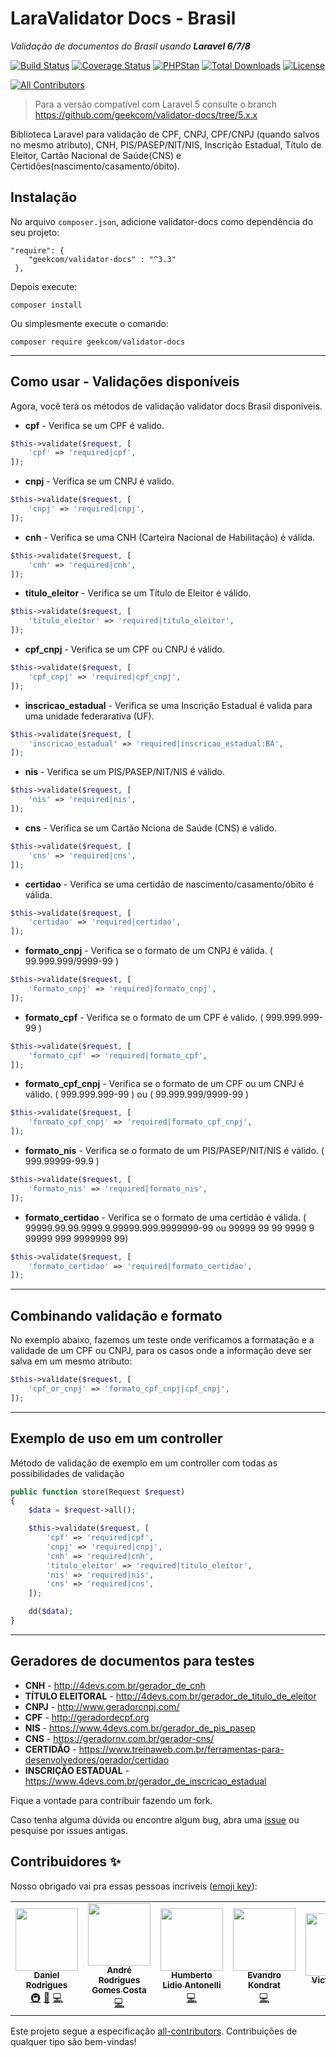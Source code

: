# LaraValidator Docs - Brasil

_Validação de documentos do Brasil usando **Laravel 6/7/8**_

[![Build Status](https://travis-ci.org/geekcom/validator-docs.svg?branch=master)](https://travis-ci.org/geekcom/validator-docs)
[![Coverage Status](https://coveralls.io/repos/github/geekcom/validator-docs/badge.svg?branch=master)](https://coveralls.io/github/geekcom/validator-docs?branch=master)
[![PHPStan](https://img.shields.io/badge/PHPStan-enabled-brightgreen.svg?style=flat)](https://github.com/phpstan/phpstan)
[![Total Downloads](https://poser.pugx.org/geekcom/validator-docs/downloads)](https://packagist.org/packages/geekcom/validator-docs)
[![License](https://poser.pugx.org/geekcom/validator-docs/license)](https://packagist.org/packages/geekcom/validator-docs)
<!-- ALL-CONTRIBUTORS-BADGE:START - Do not remove or modify this section -->
[![All Contributors](https://img.shields.io/badge/all_contributors-7-orange.svg?style=flat-square)](#contributors-)
<!-- ALL-CONTRIBUTORS-BADGE:END -->

> Para a versão compatível com Laravel 5 consulte o branch https://github.com/geekcom/validator-docs/tree/5.x.x

Biblioteca Laravel para validação de CPF, CNPJ, CPF/CNPJ (quando salvos no mesmo atributo), CNH, PIS/PASEP/NIT/NIS, Inscrição Estadual, Título de Eleitor, Cartão Nacional de Saúde(CNS) e Certidões(nascimento/casamento/óbito).

## Instalação

No arquivo `composer.json`, adicione validator-docs como dependência do seu projeto:

```
"require": {
    "geekcom/validator-docs" : "^3.3"
 },
```

Depois execute:

```
composer install
```

Ou simplesmente execute o comando:

```
composer require geekcom/validator-docs
```

----------------------------------------------------------------------------------------------------------------------------

## Como usar - Validações disponíveis

Agora, você terá os métodos de validação validator docs Brasil disponíveis.

* **cpf** - Verifica se um CPF é valido.

```php
$this->validate($request, [
    'cpf' => 'required|cpf',
]);
```

* **cnpj** - Verifica se um CNPJ é valido.

```php
$this->validate($request, [
    'cnpj' => 'required|cnpj',
]);
```

* **cnh** - Verifica se uma CNH (Carteira Nacional de Habilitação) é válida.

```php
$this->validate($request, [
    'cnh' => 'required|cnh',
]);
```

* **titulo_eleitor** - Verifica se um Título de Eleitor é válido.

```php
$this->validate($request, [
    'titulo_eleitor' => 'required|titulo_eleitor',
]);
```

* **cpf_cnpj** - Verifica se um CPF ou CNPJ é válido.

```php
$this->validate($request, [
    'cpf_cnpj' => 'required|cpf_cnpj',
]);
```

* **inscricao_estadual** - Verifica se uma Inscrição Estadual é valida para uma unidade federarativa (UF).

```php
$this->validate($request, [
    'inscricao_estadual' => 'required|inscricao_estadual:BA',
]);
```

* **nis** - Verifica se um PIS/PASEP/NIT/NIS é válido.

```php
$this->validate($request, [
    'nis' => 'required|nis',
]);
```

* **cns** - Verifica se um Cartão Nciona de Saúde (CNS) é válido.

```php
$this->validate($request, [
    'cns' => 'required|cns',
]);
```

* **certidao** - Verifica se uma certidão de nascimento/casamento/óbito é válida.

```php
$this->validate($request, [
    'certidao' => 'required|certidao',
]);
```

* **formato_cnpj** - Verifica se o formato de um CNPJ é válida. ( 99.999.999/9999-99 )

```php
$this->validate($request, [
    'formato_cnpj' => 'required|formato_cnpj',
]);
```

* **formato_cpf** - Verifica se o formato de um CPF é válido. ( 999.999.999-99 )

```php
$this->validate($request, [
    'formato_cpf' => 'required|formato_cpf',
]);
```

* **formato_cpf_cnpj** - Verifica se o formato de um CPF ou um CNPJ é válido. ( 999.999.999-99 ) ou ( 99.999.999/9999-99 )

```php
$this->validate($request, [
    'formato_cpf_cnpj' => 'required|formato_cpf_cnpj',
]);
```

* **formato_nis** - Verifica se o formato de um PIS/PASEP/NIT/NIS é válido. ( 999.99999-99.9 )

```php
$this->validate($request, [
    'formato_nis' => 'required|formato_nis',
]);
```

* **formato_certidao** - Verifica se o formato de uma certidão é válida. ( 99999.99.99.9999.9.99999.999.9999999-99 ou 99999 99 99 9999 9 99999 999 9999999 99)

```php
$this->validate($request, [
    'formato_certidao' => 'required|formato_certidao',
]);
```
----------------------------------------------------------------------------------------------------------------------------

## Combinando validação e formato

No exemplo abaixo, fazemos um teste onde verificamos a formatação e a validade de um CPF ou CNPJ, para os casos onde a informação deve ser salva em um mesmo atributo:

```php
$this->validate($request, [
    'cpf_or_cnpj' => 'formato_cpf_cnpj|cpf_cnpj',
]);
```

----------------------------------------------------------------------------------------------------------------------------

## Exemplo de uso em um controller

Método de validação de exemplo em um controller com todas as possibilidades de validação

```php
public function store(Request $request)
{
    $data = $request->all();

    $this->validate($request, [
        'cpf' => 'required|cpf',
        'cnpj' => 'required|cnpj',
        'cnh' => 'required|cnh',
        'titulo_eleitor' => 'required|titulo_eleitor',
        'nis' => 'required|nis',
        'cns' => 'required|cns',
    ]);

    dd($data);
}
```

----------------------------------------------------------------------------------------------------------------------------

## Geradores de documentos para testes

* **CNH** - http://4devs.com.br/gerador_de_cnh
* **TÍTULO ELEITORAL** - http://4devs.com.br/gerador_de_titulo_de_eleitor
* **CNPJ** - http://www.geradorcnpj.com/
* **CPF** - http://geradordecpf.org
* **NIS** - https://www.4devs.com.br/gerador_de_pis_pasep
* **CNS** - https://geradornv.com.br/gerador-cns/
* **CERTIDÃO** - https://www.treinaweb.com.br/ferramentas-para-desenvolvedores/gerador/certidao
* **INSCRIÇÃO ESTADUAL** - https://www.4devs.com.br/gerador_de_inscricao_estadual

Fique a vontade para contribuir fazendo um fork.

Caso tenha alguma dúvida ou encontre algum bug, abra uma [issue](https://github.com/geekcom/validator-docs/issues) ou pesquise por issues antigas.

## Contribuidores ✨

Nosso obrigado vai pra essas pessoas incríveis ([emoji key](https://allcontributors.org/docs/en/emoji-key)):

<!-- ALL-CONTRIBUTORS-LIST:START - Do not remove or modify this section -->
<!-- prettier-ignore-start -->
<!-- markdownlint-disable -->
<table>
  <tr>
    <td align="center"><a href="https://twitter.com/geekcom2"><img src="https://avatars2.githubusercontent.com/u/3955933?v=4" width="100px;" alt=""/><br /><sub><b>Daniel Rodrigues</b></sub></a><br /><a href="#infra-geekcom" title="Infrastructure (Hosting, Build-Tools, etc)">🚇</a> <a href="#maintenance-geekcom" title="Maintenance">🚧</a> <a href="https://github.com/geekcom/validator-docs/commits?author=geekcom" title="Code">💻</a></td>
    <td align="center"><a href="https://github.com/andrergcosta"><img src="https://avatars3.githubusercontent.com/u/5838239?v=4" width="100px;" alt=""/><br /><sub><b>André Rodrigues Gomes Costa</b></sub></a><br /><a href="https://github.com/geekcom/validator-docs/commits?author=andrergcosta" title="Code">💻</a></td>
    <td align="center"><a href="https://github.com/lordantonelli"><img src="https://avatars2.githubusercontent.com/u/7587764?v=4" width="100px;" alt=""/><br /><sub><b>Humberto Lidio Antonelli</b></sub></a><br /><a href="https://github.com/geekcom/validator-docs/commits?author=lordantonelli" title="Code">💻</a></td>
    <td align="center"><a href="https://github.com/MrEko"><img src="https://avatars1.githubusercontent.com/u/3877358?v=4" width="100px;" alt=""/><br /><sub><b>Evandro Kondrat</b></sub></a><br /><a href="https://github.com/geekcom/validator-docs/commits?author=MrEko" title="Code">💻</a></td>
    <td align="center"><a href="https://github.com/victorhsanjos"><img src="https://avatars0.githubusercontent.com/u/12089532?v=4" width="100px;" alt=""/><br /><sub><b>Victor Anjos</b></sub></a><br /><a href="https://github.com/geekcom/validator-docs/commits?author=victorhsanjos" title="Code">💻</a></td>
    <td align="center"><a href="http://www.facebook.com/yvescabral"><img src="https://avatars3.githubusercontent.com/u/3816749?v=4" width="100px;" alt=""/><br /><sub><b>Yves Cabral</b></sub></a><br /><a href="https://github.com/geekcom/validator-docs/commits?author=yvescabral" title="Code">💻</a></td>
    <td align="center"><a href="https://github.com/setefocos"><img src="https://avatars3.githubusercontent.com/u/26557942?v=4" width="100px;" alt=""/><br /><sub><b>setefocos</b></sub></a><br /><a href="https://github.com/geekcom/validator-docs/commits?author=setefocos" title="Code">💻</a></td>
  </tr>
</table>

<!-- markdownlint-enable -->
<!-- prettier-ignore-end -->
<!-- ALL-CONTRIBUTORS-LIST:END -->

Este projeto segue a especificação [all-contributors](https://github.com/all-contributors/all-contributors). Contribuições de qualquer tipo são bem-vindas!

